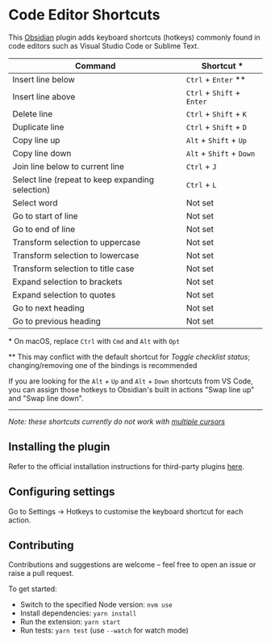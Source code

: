 # Code Editor Shortcuts

This [Obsidian](https://obsidian.md) plugin adds keyboard shortcuts (hotkeys) commonly found in code editors such as Visual Studio Code or Sublime Text.

| Command                                          | Shortcut \*                |
| ------------------------------------------------ | -------------------------- |
| Insert line below                                | `Ctrl` + `Enter` \*\*      |
| Insert line above                                | `Ctrl` + `Shift` + `Enter` |
| Delete line                                      | `Ctrl` + `Shift` + `K`     |
| Duplicate line                                   | `Ctrl` + `Shift` + `D`     |
| Copy line up                                     | `Alt` + `Shift` + `Up`     |
| Copy line down                                   | `Alt` + `Shift` + `Down`   |
| Join line below to current line                  | `Ctrl` + `J`               |
| Select line (repeat to keep expanding selection) | `Ctrl` + `L`               |
| Select word                                      | Not set                    |
| Go to start of line                              | Not set                    |
| Go to end of line                                | Not set                    |
| Transform selection to uppercase                 | Not set                    |
| Transform selection to lowercase                 | Not set                    |
| Transform selection to title case                | Not set                    |
| Expand selection to brackets                     | Not set                    |
| Expand selection to quotes                       | Not set                    |
| Go to next heading                               | Not set                    |
| Go to previous heading                           | Not set                    |

\* On macOS, replace `Ctrl` with `Cmd` and `Alt` with `Opt`

\*\* This may conflict with the default shortcut for _Toggle checklist status_; changing/removing one of the bindings is recommended

If you are looking for the `Alt` + `Up` and `Alt` + `Down` shortcuts from VS Code, you can assign those hotkeys to Obsidian's built in actions "Swap line up" and "Swap line down".

---

_Note: these shortcuts currently do not work with [multiple cursors](https://help.obsidian.md/How+to/Working+with+multiple+cursors)_

## Installing the plugin

Refer to the official installation instructions for third-party plugins [here](https://help.obsidian.md/Advanced+topics/Community+plugins).

## Configuring settings

Go to Settings → Hotkeys to customise the keyboard shortcut for each action.

## Contributing

Contributions and suggestions are welcome – feel free to open an issue or raise a pull request.

To get started:

- Switch to the specified Node version: `nvm use`
- Install dependencies: `yarn install`
- Run the extension: `yarn start`
- Run tests: `yarn test` (use `--watch` for watch mode)
